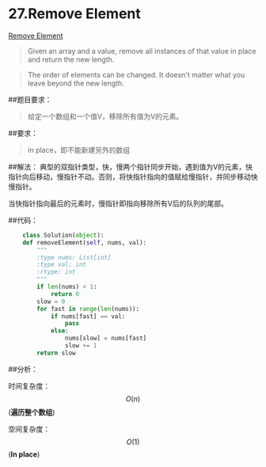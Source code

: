# 27.Remove Element
[Remove Element](https://leetcode.com/problems/remove-element/)
>Given an array and a value, remove all instances of that value in place and return the new length.


>The order of elements can be changed. It doesn't matter what you leave beyond the new length.



##题目要求：
>给定一个数组和一个值V，移除所有值为V的元素。

##要求：
> in place，即不能新建另外的数组

##解法：
典型的双指针类型，快，慢两个指针同步开始，遇到值为V的元素，快指针向后移动，慢指针不动。否则，将快指针指向的值赋给慢指针，并同步移动快慢指针。

当快指针指向最后的元素时，慢指针即指向移除所有V后的队列的尾部。


##代码：

```python
    class Solution(object):
    def removeElement(self, nums, val):
        """
        :type nums: List[int]
        :type val: int
        :rtype: int
        """
        if len(nums) < 1:
            return 0
        slow = 0
        for fast in range(len(nums)):
            if nums[fast] == val:
                pass
            else:
                nums[slow] = nums[fast]
                slow += 1
        return slow
```

##分析：

时间复杂度： $$O(n)$$  (**遍历整个数组**)

空间复杂度： $$O(1)$$  (**In place**)
